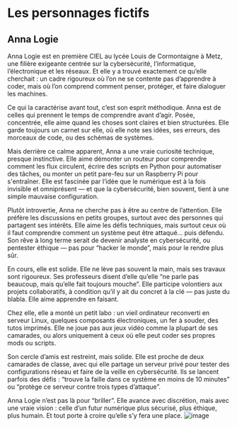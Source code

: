 # Les personnages fictifs 
## Anna Logie
Anna Logie est en première CIEL au lycée Louis de Cormontaigne à Metz, une filière exigeante centrée sur la cybersécurité, l’informatique, l’électronique et les réseaux. Et elle y a trouvé exactement ce qu’elle cherchait : un cadre rigoureux où l’on ne se contente pas d’apprendre à coder, mais où l’on comprend comment penser, protéger, et faire dialoguer les machines.

Ce qui la caractérise avant tout, c’est son esprit méthodique. Anna est de celles qui prennent le temps de comprendre avant d’agir. Posée, concentrée, elle aime quand les choses sont claires et bien structurées. Elle garde toujours un carnet sur elle, où elle note ses idées, ses erreurs, des morceaux de code, ou des schémas de systèmes.

Mais derrière ce calme apparent, Anna a une vraie curiosité technique, presque instinctive. Elle aime démonter un routeur pour comprendre comment les flux circulent, écrire des scripts en Python pour automatiser des tâches, ou monter un petit pare-feu sur un Raspberry Pi pour s'entraîner. Elle est fascinée par l’idée que le numérique est à la fois invisible et omniprésent — et que la cybersécurité, bien souvent, tient à une simple mauvaise configuration.

Plutôt introvertie, Anna ne cherche pas à être au centre de l’attention. Elle préfère les discussions en petits groupes, surtout avec des personnes qui partagent ses intérêts. Elle aime les défis techniques, mais surtout ceux où il faut comprendre comment un système peut être attaqué… puis défendu. Son rêve à long terme serait de devenir analyste en cybersécurité, ou pentester éthique — pas pour “hacker le monde”, mais pour le rendre plus sûr.

En cours, elle est solide. Elle ne lève pas souvent la main, mais ses travaux sont rigoureux. Ses professeurs disent d’elle qu’elle “ne parle pas beaucoup, mais qu’elle fait toujours mouche”. Elle participe volontiers aux projets collaboratifs, à condition qu’il y ait du concret à la clé — pas juste du blabla. Elle aime apprendre en faisant.

Chez elle, elle a monté un petit labo : un vieil ordinateur reconverti en serveur Linux, quelques composants électroniques, un fer à souder, des tutos imprimés. Elle ne joue pas aux jeux vidéo comme la plupart de ses camarades, ou alors uniquement à ceux où elle peut coder ses propres mods ou scripts.

Son cercle d’amis est restreint, mais solide. Elle est proche de deux camarades de classe, avec qui elle partage un serveur privé pour tester des configurations réseau et faire de la veille en cybersécurité. Ils se lancent parfois des défis : “trouve la faille dans ce système en moins de 10 minutes” ou “protège ce serveur contre trois types d’attaque”.

Anna Logie n’est pas là pour “briller”. Elle avance avec discrétion, mais avec une vraie vision : celle d’un futur numérique plus sécurisé, plus éthique, plus humain. Et tout porte à croire qu’elle s’y fera une place.
![image](https://github.com/user-attachments/assets/80503c4d-f916-4101-805e-064c69a92dcc)
